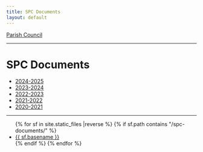```yaml
---
title: SPC Documents
layout: default
---
```


[Parish Council](..)

-----


# SPC Documents

* [2024-2025](./2024-2025/)
* [2023-2024](./2023-2024/)
* [2022-2023](./2022-2023/)
* [2021-2022](./2021-2022/)
* [2020-2021](./2020-2021/)


----


<ul class="flist">
{% for  sf in site.static_files |reverse %}
 {% if sf.path contains "/spc-documents/" %}
  <li>
   <a href="{{sf.path}}">{{ sf.basename }}</a>
  </li>
  {% endif %}
{% endfor %}
</ul>

